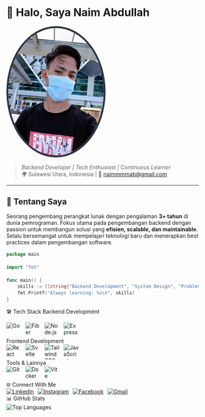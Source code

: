 # 👋 Halo, Saya Naim Abdullah 

<img src="./nm.jpg" alt="Naim Abdullah" width="250" style="border-radius: 50%; border: 5px solid #2E3440"/>

> *Backend Developer | Tech Enthusiast | Continuous Learner*  
> 🌍 Sulawesi Utara, Indonesia | 📧 naimmmmab@gmail.com  

---

## 🚀 Tentang Saya

Seorang pengembang perangkat lunak dengan pengalaman **3+ tahun** di dunia pemrograman. Fokus utama pada pengembangan backend dengan passion untuk membangun solusi yang **efisien, scalable, dan maintainable**. Selalu bersemangat untuk mempelajari teknologi baru dan menerapkan best practices dalam pengembangan software.

```go
package main

import "fmt"

func main() {
    skills := []string{"Backend Development", "System Design", "Problem Solving"}
    fmt.Printf("Always learning: %v\n", skills) 
}
 ```
🛠 Tech Stack
Backend Development
<div style="display: flex; gap: 10px; flex-wrap: wrap;"> <img src="https://skillicons.dev/icons?i=go" alt="Go" width="40" height="40" /> <img src="https://raw.githubusercontent.com/gofiber/docs/master/static/img/logo-dark.svg" alt="Fiber" width="40" height="40" /> <img src="https://skillicons.dev/icons?i=nodejs" alt="Node.js" width="40" height="40" /> <img src="https://skillicons.dev/icons?i=express" alt="Express" width="40" height="40" /> </div>
Frontend Development
<div style="display: flex; gap: 10px; flex-wrap: wrap;"> <img src="https://skillicons.dev/icons?i=react" alt="React" width="40" height="40" /> <img src="https://skillicons.dev/icons?i=svelte" alt="Svelte" width="40" height="40" /> <img src="https://skillicons.dev/icons?i=tailwind" alt="TailwindCSS" width="40" height="40" /> <img src="https://skillicons.dev/icons?i=javascript" alt="JavaScript" width="40" height="40" /> </div>
Tools & Lainnya
<div style="display: flex; gap: 10px; flex-wrap: wrap;"> <img src="https://skillicons.dev/icons?i=git" alt="Git" width="40" height="40" /> <img src="https://skillicons.dev/icons?i=docker" alt="Docker" width="40" height="40" /> <img src="https://skillicons.dev/icons?i=vite" alt="Vite" width="40" height="40" /> </div>
🌐 Connect With Me
<div style="display: flex; gap: 10px;"> <a href="https://linkedin.com/in/yourprofile"> <img src="https://skillicons.dev/icons?i=linkedin" alt="LinkedIn" width="40" height="40" /> </a> <a href="https://www.instagram.com/nm_codig/"> <img src="https://skillicons.dev/icons?i=instagram" alt="Instagram" width="40" height="40" /> </a> <a href="https://www.facebook.com/naimmmmmmmmmmmmmmmmmmmmmmmmmmm"> <img src="https://skillicons.dev/icons?i=facebook" alt="Facebook" width="40" height="40" /> </a> <a href="mailto:naimmmmab@gmail.com"> <img src="https://skillicons.dev/icons?i=gmail" alt="Gmail" width="40" height="40" /> </a> </div>
📊 GitHub Stats
<div style="display: flex; flex-wrap: wrap; gap: 20px;">
    <img src="https://github-readme-stats.vercel.app/api/top-langs/?username=naim787&layout=compact&hide=html,css,scss&theme=radical&exclude_repo=n_tools,porto_nm" alt="Top Languages" style="width: 48%" />
</div>
